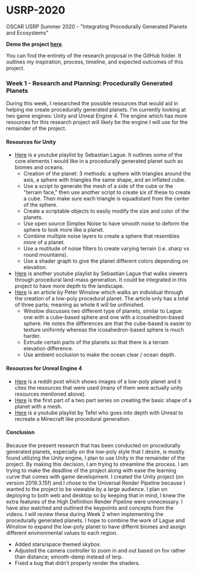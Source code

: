 # USRP-2020
OSCAR USRP Summer 2020 - "Integrating Procedurally Generated Planets and Ecosystems"

**Demo the project [here](https://minhd-vu.github.io/USRP-2020/)**.

You can find the entirety of the research proposal in the GitHub folder. It outlines my inspiration, process, timeline, and expected outcomes of this project.

### Week 1 - Research and Planning: Procedurally Generated Planets
During this week, I researched the possible resources that would aid in helping me create procedurally generated planets.
I'm currently looking at two game engines: Unity and Unreal Engine 4.
The engine which has more resources for this research project will likely be the engine I will use for the remainder of the project.

#### Resources for Unity
* [Here](https://www.youtube.com/playlist?list=PLFt_AvWsXl0cONs3T0By4puYy6GM22ko8) is a youtube playlist by Sebastian Lague. It outlines some of the core elements I would like in a procedurally generated planet such as biomes and oceans.
  * Creation of the planet: 3 methods: a sphere with triangles around the axis, a sphere with triangles the same shape, and an inflated cube.
  * Use a script to generate the mesh of a side of the cube or the "terrain face," then use another script to create six of these to create a cube. Then make sure each triangle is equadistant from the center of the sphere.
  * Create a scriptable objects to easily modify the size and color of the planets.
  * Use open source Simplex Noise to have smooth noise to deform the sphere to look more like a planet.
  * Combine multiple noise layers to create a sphere that resembles more of a planet.
  * Use a mutitude of noise filters to create varying terrain (i.e. sharp vs round mountains).
  * Use a shader graph to give the planet different colors depending on elevation.
* [Here](https://www.youtube.com/playlist?list=PLFt_AvWsXl0eBW2EiBtl_sxmDtSgZBxB3) is another youtube playlist by Sebastian Lague that walks viewers through procedural land-mass generation.
It could be integrated in this project to have more depth to the landscape.
* [Here](https://medium.com/@peter_winslow/creating-procedural-planets-in-unity-part-1-df83ecb12e91) is an article by Peter Winslow which walks an individual through the creation of a low-poly procedural planet.
The article only has a total of three parts; meaning as whole it will be unfinished.
  * Winslow discusses two different type of planets, similar to Lague: one with a cube-based sphere and one with a icosahedron-based sphere.
  He notes the differences are that the cube-based is easier to texture uniformly whereas the icosahedron-based sphere is much harder.
  * Extrude certain parts of the planets so that there is a terrain elevation difference.
  * Use ambient occlusion to make the ocean clear / ocean depth.

#### Resources for Unreal Engine 4
* [Here](https://www.reddit.com/r/unrealengine/comments/b2n3c8/procedural_planet/) is a reddit post which shows images of a low-poly planet and it cites the resources that were used (many of them were actually unity resources mentioned above).
* [Here](https://www.reddit.com/r/unrealengine/comments/b2n3c8/procedural_planet/) is the first part of a two part series on creating the basic shape of a planet with a mesh.
* [Here](https://www.youtube.com/playlist?list=PLgwhqR8QlpRVKQ5JEWcdjV77lex0q-Oth) is a youtube playlist by Tefel who goes into depth with Unreal to recreate a Minecraft like procedural generation.

#### Conclusion
Because the present research that has been conducted on procedurally generated planets, especially on the low-poly style that I desire, is mostly found utilizing the Unity engine, I plan to use Unity in the remainder of the project.
By making this decision, I am trying to streamline the process. I am trying to make the deadline of the project along with ease the learning curve that comes with game development.
I created the Unity project (on version 2019.3.15f) and I chose to the Universal Render Pipeline because I wanted to the project to be viewable by a large audience.
I plan on deploying to both web and desktop so by keeping that in mind, I knew the extra features of the High Definition Render Pipeline were unnecessary.
I have also watched and outlined the keypoints and concepts from the videos. I will review these during Week 2 when implementing the procedurally generated planets.
I hope to combine the work of Lague and Winslow to expand the low-poly planet to have differnt biomes and assign different environmental values to each region.

* Added stars/space themed skybox.
* Adjusted the camera controller to zoom in and out based on fov rather than distance; smooth-damp instead of lerp.
* Fixed a bug that didn't properly render the shaders.
